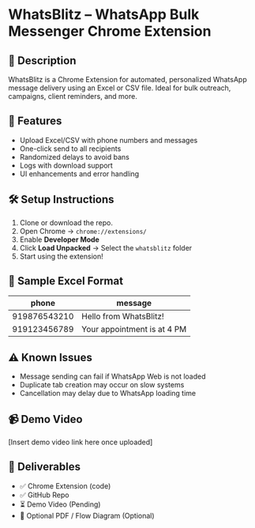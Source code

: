 # WhatsBlitz – WhatsApp Bulk Messenger Chrome Extension

## 📌 Description
WhatsBlitz is a Chrome Extension for automated, personalized WhatsApp message delivery using an Excel or CSV file. Ideal for bulk outreach, campaigns, client reminders, and more.

## 🚀 Features
- Upload Excel/CSV with phone numbers and messages
- One-click send to all recipients
- Randomized delays to avoid bans
- Logs with download support
- UI enhancements and error handling

## 🛠 Setup Instructions
1. Clone or download the repo.
2. Open Chrome → `chrome://extensions/`
3. Enable **Developer Mode**
4. Click **Load Unpacked** → Select the `whatsblitz` folder
5. Start using the extension!

## 📄 Sample Excel Format
| phone        | message                |
|--------------|------------------------|
| 919876543210 | Hello from WhatsBlitz! |
| 919123456789 | Your appointment is at 4 PM |

## ⚠ Known Issues
- Message sending can fail if WhatsApp Web is not loaded
- Duplicate tab creation may occur on slow systems
- Cancellation may delay due to WhatsApp loading time

## 📹 Demo Video
[Insert demo video link here once uploaded]

## 📂 Deliverables
- ✅ Chrome Extension (code)
- ✅ GitHub Repo
- ⏳ Demo Video (Pending)
- 📝 Optional PDF / Flow Diagram (Optional)

